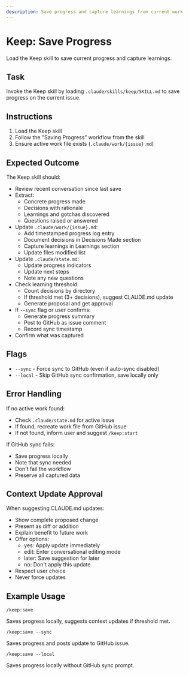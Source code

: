 ```yaml
---
description: Save progress and capture learnings from current work
---
```


# Keep: Save Progress

Load the Keep skill to save current progress and capture learnings.

## Task

Invoke the Keep skill by loading `.claude/skills/keep/SKILL.md` to save progress on the current issue.

## Instructions

1. Load the Keep skill
2. Follow the "Saving Progress" workflow from the skill
3. Ensure active work file exists (`.claude/work/{issue}.md`)

## Expected Outcome

The Keep skill should:
- Review recent conversation since last save
- Extract:
  - Concrete progress made
  - Decisions with rationale
  - Learnings and gotchas discovered
  - Questions raised or answered
- Update `.claude/work/{issue}.md`:
  - Add timestamped progress log entry
  - Document decisions in Decisions Made section
  - Capture learnings in Learnings section
  - Update files modified list
- Update `.claude/state.md`:
  - Update progress indicators
  - Update next steps
  - Note any new questions
- Check learning threshold:
  - Count decisions by directory
  - If threshold met (3+ decisions), suggest CLAUDE.md update
  - Generate proposal and get approval
- If `--sync` flag or user confirms:
  - Generate progress summary
  - Post to GitHub as issue comment
  - Record sync timestamp
- Confirm what was captured

## Flags

- `--sync` - Force sync to GitHub (even if auto-sync disabled)
- `--local` - Skip GitHub sync confirmation, save locally only

## Error Handling

If no active work found:
- Check `.claude/state.md` for active issue
- If found, recreate work file from GitHub issue
- If not found, inform user and suggest `/keep:start`

If GitHub sync fails:
- Save progress locally
- Note that sync needed
- Don't fail the workflow
- Preserve all captured data

## Context Update Approval

When suggesting CLAUDE.md updates:
- Show complete proposed change
- Present as diff or addition
- Explain benefit to future work
- Offer options:
  - yes: Apply update immediately
  - edit: Enter conversational editing mode
  - later: Save suggestion for later
  - no: Don't apply this update
- Respect user choice
- Never force updates

## Example Usage

```
/keep:save
```

Saves progress locally, suggests context updates if threshold met.

```
/keep:save --sync
```

Saves progress and posts update to GitHub issue.

```
/keep:save --local
```

Saves progress locally without GitHub sync prompt.
